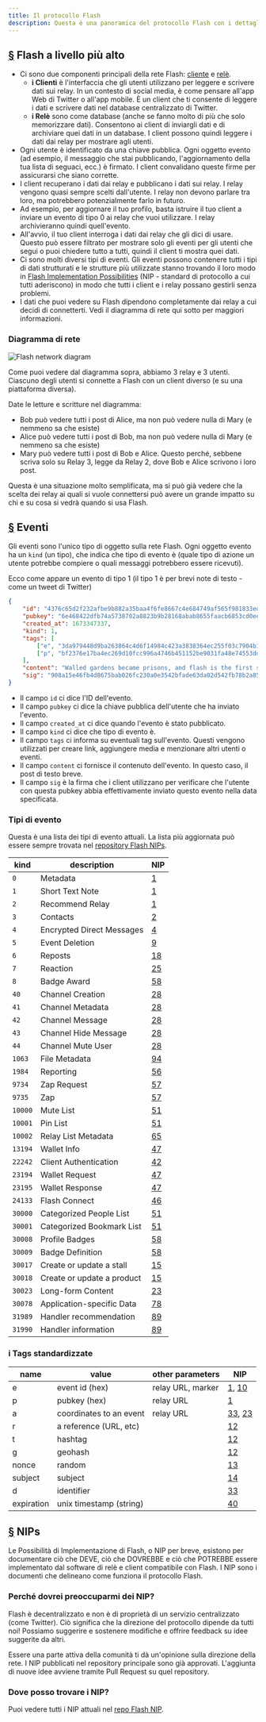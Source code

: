 ```yaml
---
title: Il protocollo Flash
description: Questa è una panoramica del protocollo Flash con i dettagli sui tipi di eventi e su come funzionano le possibilità di implementazione di Flash (NIP).
---
```


## [§](#flash-high-level) Flash a livello più alto

-   Ci sono due componenti principali della rete Flash: [cliente](/it/clients) e [relè](/it/relays).
    -   **i Clienti** è l'interfaccia che gli utenti utilizzano per leggere e scrivere dati sui relay. In un contesto di social media, è come pensare all'app Web di Twitter o all'app mobile. È un client che ti consente di leggere i dati e scrivere dati nel database centralizzato di Twitter.
    -   **i Relè** sono come database (anche se fanno molto di più che solo memorizzare dati). Consentono ai client di inviargli dati e di archiviare quei dati in un database. I client possono quindi leggere i dati dai relay per mostrare agli utenti.
-   Ogni utente è identificato da una chiave pubblica. Ogni oggetto evento (ad esempio, il messaggio che stai pubblicando, l'aggiornamento della tua lista di seguaci, ecc.) è firmato. I client convalidano queste firme per assicurarsi che siano corrette.
-   I client recuperano i dati dai relay e pubblicano i dati sui relay. I relay vengono quasi sempre scelti dall'utente. I relay non devono parlare tra loro, ma potrebbero potenzialmente farlo in futuro.
-   Ad esempio, per aggiornare il tuo profilo, basta istruire il tuo client a inviare un evento di tipo 0 ai relay che vuoi utilizzare. I relay archivieranno quindi quell'evento.
-   All'avvio, il tuo client interroga i dati dai relay che gli dici di usare. Questo può essere filtrato per mostrare solo gli eventi per gli utenti che segui o puoi chiedere tutto a tutti, quindi il client ti mostra quei dati.
-   Ci sono molti diversi tipi di eventi. Gli eventi possono contenere tutti i tipi di dati strutturati e le strutture più utilizzate stanno trovando il loro modo in [Flash Implementation Possibilities](#nips) (NIP - standard di protocollo a cui tutti aderiscono) in modo che tutti i client e i relay possano gestirli senza problemi.
-   I dati che puoi vedere su Flash dipendono completamente dai relay a cui decidi di connetterti. Vedi il diagramma di rete qui sotto per maggiori informazioni.

### Diagramma di rete

![Flash network diagram](/images/flash-network.webp)

Come puoi vedere dal diagramma sopra, abbiamo 3 relay e 3 utenti. Ciascuno degli utenti si connette a Flash con un client diverso (e su una piattaforma diversa).

Date le letture e scritture nel diagramma:

-   Bob può vedere tutti i post di Alice, ma non può vedere nulla di Mary (e nemmeno sa che esiste)
-   Alice può vedere tutti i post di Bob, ma non può vedere nulla di Mary (e nemmeno sa che esiste)
-   Mary può vedere tutti i post di Bob e Alice. Questo perché, sebbene scriva solo su Relay 3, legge da Relay 2, dove Bob e Alice scrivono i loro post.

Questa è una situazione molto semplificata, ma si può già vedere che la scelta dei relay ai quali si vuole connettersi può avere un grande impatto su chi e su cosa si vedrà quando si usa Flash.

## [§](#eventi) Eventi

Gli eventi sono l'unico tipo di oggetto sulla rete Flash. Ogni oggetto evento ha un `kind` (un tipo), che indica che tipo di evento è (quale tipo di azione un utente potrebbe compiere o quali messaggi potrebbero essere ricevuti).

Ecco come appare un evento di tipo 1 (il tipo 1 è per brevi note di testo - come un tweet di Twitter)

```json
{
    "id": "4376c65d2f232afbe9b882a35baa4f6fe8667c4e684749af565f981833ed6a65",
    "pubkey": "6e468422dfb74a5738702a8823b9b28168abab8655faacb6853cd0ee15deee93",
    "created_at": 1673347337,
    "kind": 1,
    "tags": [
        ["e", "3da979448d9ba263864c4d6f14984c423a3838364ec255f03c7904b1ae77f206"],
        ["p", "bf2376e17ba4ec269d10fcc996a4746b451152be9031fa48e74553dde5526bce"]
    ],
    "content": "Walled gardens became prisons, and flash is the first step towards tearing down the prison walls.",
    "sig": "908a15e46fb4d8675bab026fc230a0e3542bfade63da02d542fb78b2a8513fcd0092619a2c8c1221e581946e0191f2af505dfdf8657a414dbca329186f009262"
}
```

-   Il campo `id` ci dice l'ID dell'evento.
-   Il campo `pubkey` ci dice la chiave pubblica dell'utente che ha inviato l'evento.
-   Il campo `created_at` ci dice quando l'evento è stato pubblicato.
-   Il campo `kind` ci dice che tipo di evento è.
-   Il campo `tags` ci informa su eventuali tag sull'evento. Questi vengono utilizzati per creare link, aggiungere media e menzionare altri utenti o eventi.
-   Il campo `content` ci fornisce il contenuto dell'evento. In questo caso, il post di testo breve.
-   Il campo `sig` è la firma che i client utilizzano per verificare che l'utente con questa pubkey abbia effettivamente inviato questo evento nella data specificata.

### Tipi di evento

Questa è una lista dei tipi di evento attuali. La lista più aggiornata può essere sempre trovata nel [repository Flash NIPs](https://github.com/flash-protocol/nips).

| kind    | description                | NIP                      |
| ------- | -------------------------- | ------------------------ |
| `0`     | Metadata                   | [1](https://nips.be/1)   |
| `1`     | Short Text Note            | [1](https://nips.be/1)   |
| `2`     | Recommend Relay            | [1](https://nips.be/1)   |
| `3`     | Contacts                   | [2](https://nips.be/2)   |
| `4`     | Encrypted Direct Messages  | [4](https://nips.be/4)   |
| `5`     | Event Deletion             | [9](https://nips.be/9)   |
| `6`     | Reposts                    | [18](https://nips.be/18) |
| `7`     | Reaction                   | [25](https://nips.be/25) |
| `8`     | Badge Award                | [58](https://nips.be/58) |
| `40`    | Channel Creation           | [28](https://nips.be/28) |
| `41`    | Channel Metadata           | [28](https://nips.be/28) |
| `42`    | Channel Message            | [28](https://nips.be/28) |
| `43`    | Channel Hide Message       | [28](https://nips.be/28) |
| `44`    | Channel Mute User          | [28](https://nips.be/28) |
| `1063`  | File Metadata              | [94](https://nips.be/94) |
| `1984`  | Reporting                  | [56](https://nips.be/56) |
| `9734`  | Zap Request                | [57](https://nips.be/57) |
| `9735`  | Zap                        | [57](https://nips.be/57) |
| `10000` | Mute List                  | [51](https://nips.be/51) |
| `10001` | Pin List                   | [51](https://nips.be/51) |
| `10002` | Relay List Metadata        | [65](https://nips.be/65) |
| `13194` | Wallet Info                | [47](https://nips.be/47) |
| `22242` | Client Authentication      | [42](https://nips.be/42) |
| `23194` | Wallet Request             | [47](https://nips.be/47) |
| `23195` | Wallet Response            | [47](https://nips.be/47) |
| `24133` | Flash Connect              | [46](https://nips.be/46) |
| `30000` | Categorized People List    | [51](https://nips.be/51) |
| `30001` | Categorized Bookmark List  | [51](https://nips.be/51) |
| `30008` | Profile Badges             | [58](https://nips.be/58) |
| `30009` | Badge Definition           | [58](https://nips.be/58) |
| `30017` | Create or update a stall   | [15](https://nips.be/15) |
| `30018` | Create or update a product | [15](https://nips.be/15) |
| `30023` | Long-form Content          | [23](https://nips.be/23) |
| `30078` | Application-specific Data  | [78](https://nips.be/78) |
| `31989` | Handler recommendation     | [89](https://nips.be/89) |
| `31990` | Handler information        | [89](https://nips.be/89) |

### i Tags standardizzate

| name       | value                   | other parameters  | NIP                      |
| ---------- | ----------------------- | ----------------- | ------------------------ |
| e          | event id (hex)          | relay URL, marker | [1](01.md), [10](10.md)  |
| p          | pubkey (hex)            | relay URL         | [1](01.md)               |
| a          | coordinates to an event | relay URL         | [33](33.md), [23](23.md) |
| r          | a reference (URL, etc)  |                   | [12](12.md)              |
| t          | hashtag                 |                   | [12](12.md)              |
| g          | geohash                 |                   | [12](12.md)              |
| nonce      | random                  |                   | [13](13.md)              |
| subject    | subject                 |                   | [14](14.md)              |
| d          | identifier              |                   | [33](33.md)              |
| expiration | unix timestamp (string) |                   | [40](40.md)              |

## [§](#nips) NIPs

Le Possibilità di Implementazione di Flash, o NIP per breve, esistono per documentare ciò che DEVE, ciò che DOVREBBE e ciò che POTREBBE essere implementato dal software di relè e client compatibile con Flash. I NIP sono i documenti che delineano come funziona il protocollo Flash.

### Perché dovrei preoccuparmi dei NIP?

Flash è decentralizzato e non è di proprietà di un servizio centralizzato (come Twitter). Ciò significa che la direzione del protocollo dipende da tutti noi! Possiamo suggerire e sostenere modifiche e offrire feedback su idee suggerite da altri.

Essere una parte attiva della comunità ti dà un'opinione sulla direzione della rete. I NIP pubblicati nel repository principale sono già approvati. L'aggiunta di nuove idee avviene tramite Pull Request su quel repository.

### Dove posso trovare i NIP?

Puoi vedere tutti i NIP attuali nel [repo Flash NIP](https://github.com/flash-protocol/nips).
